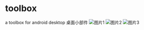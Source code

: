 # toolbox
a toolbox for android desktop 桌面小部件
![图片1](https://user-images.githubusercontent.com/58650053/222195615-b4f2cf5c-76b7-423b-acc2-24bde0cc114f.jpg)
![图片2](https://user-images.githubusercontent.com/58650053/222195624-099bf867-23eb-4446-afed-2a3bde72aec6.jpg)
![图片3](https://user-images.githubusercontent.com/58650053/222195632-dbae85cb-c494-4f95-9066-2c325e1d726c.jpg)
